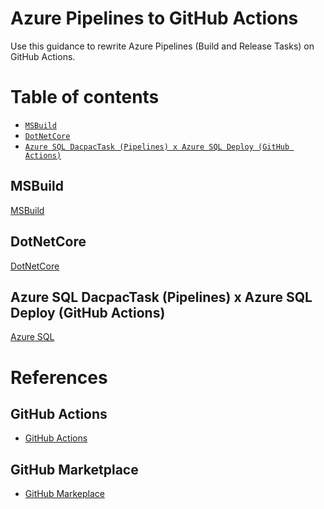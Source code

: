 # Azure Pipelines to GitHub Actions
Use this guidance to rewrite Azure Pipelines (Build and Release Tasks) on GitHub Actions.

Table of contents
=================
<!--ts-->
   * [`MSBuild`](#MSBuild)
   * [`DotNetCore`](#DotNetCore)
   * [`Azure SQL DacpacTask (Pipelines) x Azure SQL Deploy (GitHub Actions)`](#azure-sql-dacpactask-pipelines-x-azure-sql-deploy-github-actions)
<!--te-->

## MSBuild
[MSBuild](/tasks/MSBuild.md)

## DotNetCore
[DotNetCore](/tasks/DotNetCore.md)

## Azure SQL DacpacTask (Pipelines) x Azure SQL Deploy (GitHub Actions)
[Azure SQL](/tasks/SQLAzure.md)

# References
## GitHub Actions
- [GitHub Actions](https://github.com/features/actions)
## GitHub Marketplace
- [GitHub Markeplace](https://github.com/marketplace?type=actions)
